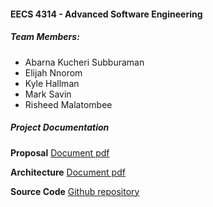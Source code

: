 

#### EECS 4314 - Advanced Software Engineering

##### **Team Members:**

   - Abarna Kucheri Subburaman
   - Elijah Nnorom
   - Kyle Hallman
   - Mark Savin
   - Risheed Malatombee


##### **Project Documentation**

**Proposal** [Document pdf](https://drive.google.com/file/d/10F0FFozyUxgNffo6z10Dk3jyJlc9AnHY/view?usp=sharing "Proposal document")

**Architecture** [Document pdf](https://drive.google.com/file/d/1jgQFd4eAiWMSj1cX76e2AYPBYMP_Su3K/view?usp=sharing "Architecture document")

**Source Code** [Github repository](https://github.com/abarnaks/4314 "Campus Covid tracker repository")


